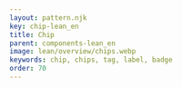 ```yaml
---
layout: pattern.njk
key: chip-lean_en
title: Chip
parent: components-lean_en
image: lean/overview/chips.webp
keywords: chip, chips, tag, label, badge
order: 70
---
```

